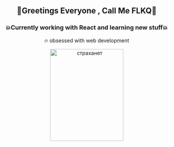  ## <p align="center">🚀Greetings Everyone , Call Me FLKQ🚀</p>

### <p align="center"> 💥Currently working with React and learning new stuff💥</p>

<p align="center">🔥 obsessed with web development</p>

<p align="center">
 <a data-flickr-embed="true" align="center" href="https://www.flickr.com/photos/191267681@N07/50884533146/in/dateposted-public/" title="страханет"><img src="https://live.staticflickr.com/65535/50884533146_7d041b6e8d_z.jpg" width="200" height="250" alt="страханет"></a>
</p>







